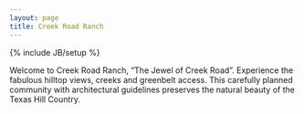 ```yaml
---
layout: page
title: Creek Road Ranch
---
```

{% include JB/setup %}

Welcome to Creek Road Ranch, “The Jewel of Creek Road”. Experience the fabulous hilltop views, creeks and greenbelt access. This carefully planned community with architectural guidelines preserves the natural beauty of the Texas Hill Country.